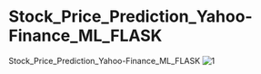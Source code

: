# Stock_Price_Prediction_Yahoo-Finance_ML_FLASK
Stock_Price_Prediction_Yahoo-Finance_ML_FLASK
![1](https://github.com/adnanmajeed82/Stock_Price_Prediction_Yahoo-Finance_ML_FLASK/assets/49750395/9a1bdcfe-c7c6-44ed-8a94-6ae14f716006)
